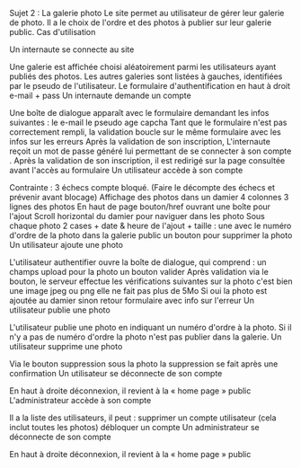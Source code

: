 Sujet 2 : La galerie photo
Le site permet au utilisateur de gérer leur galerie de photo. Il a le choix de l'ordre et des photos à publier sur leur galerie public.
Cas d'utilisation

Un internaute se connecte au site

Une galerie est affichée choisi aléatoirement parmi les utilisateurs ayant publiés des photos.
Les autres galeries sont listées à gauches, identifiées par le pseudo de l'utilisateur.
Le formulaire d'authentification en haut à droit e-mail + pass
Un internaute demande un compte

Une boîte de dialogue apparaît avec le formulaire demandant les infos suivantes :
le e-mail
le pseudo
age
capcha
Tant que le formulaire n'est pas correctement rempli, la validation boucle sur le même formulaire avec les infos sur les erreurs
Après la validation de son inscription, L'internaute reçoit un mot de passe généré lui permettant de se connecter à son compte .
Après la validation de son inscription, il est redirigé sur la page consultée avant l'accès au formulaire
Un utilisateur accède à son compte

Contrainte : 3 échecs compte bloqué. (Faire le décompte des échecs et prévenir avant blocage)
Affichage des photos dans un damier 4 colonnes 3 lignes des photos
En haut de page bouton/href ouvrant une boîte pour l'ajout
Scroll horizontal du damier pour naviguer dans les photo
Sous chaque photo 2 cases + date & heure de l'ajout + taille :
une avec le numéro d'ordre de la photo dans la galerie public
un bouton pour supprimer la photo
Un utilisateur ajoute une photo

L'utilisateur authentifier ouvre la boîte de dialogue, qui comprend :
un champs upload pour la photo
un bouton valider
Après validation via le bouton, le serveur effectue les vérifications suivantes sur la photo
c'est bien une image jpeg ou png
elle ne fait pas plus de 5Mo
Si oui la photo est ajoutée au damier sinon retour formulaire avec info sur l'erreur
Un utilisateur publie une photo

L'utilisateur publie une photo en indiquant un numéro d'ordre à la photo.
Si il n'y a pas de numéro d'ordre la photo n'est pas publier dans la galerie.
Un utilisateur supprime une photo

Via le bouton suppression sous la photo
la suppression se fait après une confirmation
Un utilisateur se déconnecte de son compte

En haut à droite déconnexion, il revient à la « home page » public
L'administrateur accède à son compte

Il a la liste des utilisateurs, il peut :
supprimer un compte utilisateur (cela inclut toutes les photos)
débloquer un compte
Un administrateur se déconnecte de son compte

En haut à droite déconnexion, il revient à la « home page » public